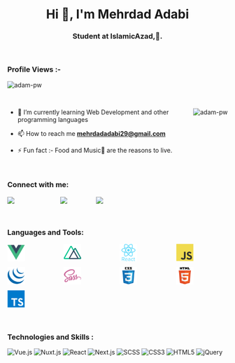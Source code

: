 <h1 align="center">Hi 👋, I'm Mehrdad Adabi</h1>
<h3 align="center">Student at IslamicAzad,🌟.</h3>

<br>

<p align="right"> <h3>Profile Views :-</h3> <img src="https://komarev.com/ghpvc/?username=adam-pw&label=Profile%20views&color=0e75b6&style=flat"
    alt="adam-pw" /> 
  </p>

<br>

<p><img align="right" src="https://github.com/Adam-pw/Adam-pw/blob/main/animation_500_kxa883sd.gif" alt="adam-pw" /></p>

- 🌱 I’m currently learning Web Development and other programming languages

- 📫 How to reach me **mehrdadadabi29@gmail.com**

- ⚡ Fun fact :- Food and Music🎵 are the reasons to live.

<br>

<h3 align="left">Connect with me:</h3>
<p align="left">
  <a href="https://ir.linkedin.com/in/mehrdad-adabi" target="blank" style="color: transparent;">
    <img align="center" 
         src="https://raw.githubusercontent.com/rahuldkjain/github-profile-readme-generator/master/src/images/icons/Social/linked-in-alt.svg" 
         alt="Mehrdad Adabi" height="30" width="40" />
  </a>
  <a href="https://t.me/Mehrdad0937" target="blank" style="color: transparent;">
    <img align="center" 
         src="https://upload.wikimedia.org/wikipedia/commons/8/82/Telegram_logo.svg" 
         alt="Telegram" height="30" width="40" />
  </a>
  <a href="mailto:mehrdadadabi29@gmail.com" target="blank" style="color: transparent;">
    <img align="center" 
         src="https://upload.wikimedia.org/wikipedia/commons/7/7e/Gmail_icon_%282020%29.svg" 
         alt="Gmail" height="30" width="40" />
  </a>
</p>

<br>

<h3 align="left">Languages and Tools:</h3>
<p align="left" style="display: grid; grid-template-columns: repeat(4, 1fr); gap: 10px;">
  <a href="https://vuejs.org/" target="_blank" rel="noreferrer" style="color: transparent;">
    <img src="https://raw.githubusercontent.com/devicons/devicon/master/icons/vuejs/vuejs-original.svg" alt="vuejs" width="40" height="40" />
  </a>
  <a href="https://nuxtjs.org/" target="_blank" rel="noreferrer" style="color: transparent;">
    <img src="https://raw.githubusercontent.com/devicons/devicon/master/icons/nuxtjs/nuxtjs-original.svg" alt="nuxtjs" width="40" height="40" />
  </a>
  <a href="https://reactjs.org/" target="_blank" rel="noreferrer" style="color: transparent;">
    <img src="https://raw.githubusercontent.com/devicons/devicon/master/icons/react/react-original-wordmark.svg" alt="react" width="40" height="40" />
  </a>
  <a href="https://developer.mozilla.org/en-US/docs/Web/JavaScript" target="_blank" rel="noreferrer" style="color: transparent;">
    <img src="https://raw.githubusercontent.com/devicons/devicon/master/icons/javascript/javascript-original.svg" alt="javascript" width="40" height="40" />
  </a>
  <a href="https://jquery.com/" target="_blank" rel="noreferrer" style="color: transparent;">
    <img src="https://raw.githubusercontent.com/devicons/devicon/master/icons/jquery/jquery-original.svg" alt="jquery" width="40" height="40" />
  </a>
  <a href="https://sass-lang.com" target="_blank" rel="noreferrer" style="color: transparent;">
    <img src="https://raw.githubusercontent.com/devicons/devicon/master/icons/sass/sass-original.svg" alt="sass" width="40" height="40" />
  </a>
  <a href="https://www.w3schools.com/css/" target="_blank" rel="noreferrer" style="color: transparent;">
    <img src="https://raw.githubusercontent.com/devicons/devicon/master/icons/css3/css3-original-wordmark.svg" alt="css3" width="40" height="40" />
  </a>
  <a href="https://developer.mozilla.org/en-US/docs/Web/HTML" target="_blank" rel="noreferrer" style="color: transparent;">
    <img src="https://raw.githubusercontent.com/devicons/devicon/master/icons/html5/html5-original-wordmark.svg" alt="html5" width="40" height="40" />
  </a>
  <a href="https://www.typescriptlang.org/" target="_blank" rel="noreferrer" style="color: transparent;">
    <img src="https://raw.githubusercontent.com/devicons/devicon/master/icons/typescript/typescript-original.svg" alt="typescript" width="40" height="40" />
  </a>
</p>

<br>

<h3>Technologies and Skills :</h3>
<p align="left">
  <img src="https://img.shields.io/badge/Vue.js-4FC08D?style=for-the-badge&logo=vue.js&logoColor=white" alt="Vue.js" />
  <img src="https://img.shields.io/badge/Nuxt.js-00C58E?style=for-the-badge&logo=nuxt.js&logoColor=white" alt="Nuxt.js" />
  <img src="https://img.shields.io/badge/React-61DAFB?style=for-the-badge&logo=react&logoColor=white" alt="React" />
  <img src="https://img.shields.io/badge/Next.js-000000?style=for-the-badge&logo=next.js&logoColor=white" alt="Next.js" />
  <img src="https://img.shields.io/badge/SCSS-CC6699?style=for-the-badge&logo=sass&logoColor=white" alt="SCSS" />
  <img src="https://img.shields.io/badge/CSS3-1572B6?style=for-the-badge&logo=css3&logoColor=white" alt="CSS3" />
  <img src="https://img.shields.io/badge/HTML5-E34F26?style=for-the-badge&logo=html5&logoColor=white" alt="HTML5" />
  <img src="https://img.shields.io/badge/jQuery-0769AD?style=for-the-badge&logo=jquery&logoColor=white" alt="jQuery" />
</p>
